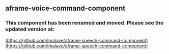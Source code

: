 
## aframe-voice-command-component

### This component has been renamed and moved.  Please see the updated version at:

[https://github.com/lmalave/aframe-speech-command-component](https://github.com/lmalave/aframe-speech-command-component)
 
